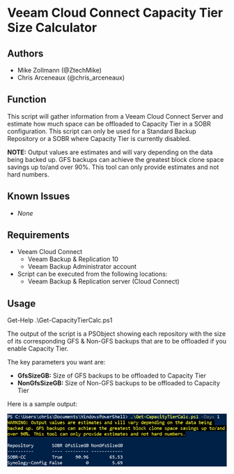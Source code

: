 # Veeam Cloud Connect Capacity Tier Size Calculator

## Authors

* Mike Zollmann (@ZtechMike)
* Chris Arceneaux (@chris_arceneaux)

## Function

This script will gather information from a Veeam Cloud Connect Server and estimate how much space can be offloaded to Capacity Tier in a SOBR configuration. This script can only be used for a Standard Backup Repository or a SOBR where Capacity Tier is currently disabled.

**NOTE:** Output values are estimates and will vary depending on the data being
backed up. GFS backups can achieve the greatest block clone space savings up to/and over 90%. This tool can only provide estimates and not hard numbers.

## Known Issues

* _None_

## Requirements

* Veeam Cloud Connect
  * Veeam Backup & Replication 10
  * Veeam Backup Administrator account
* Script can be executed from the following locations:
  * Veeam Backup & Replication server (Cloud Connect)

## Usage

Get-Help .\Get-CapacityTierCalc.ps1

The output of the script is a PSObject showing each repository with the size of its corresponding GFS & Non-GFS backups that are to be offloaded if you enable Capacity Tier.

The key parameters you want are:

* **GfsSizeGB:** Size of GFS backups to be offloaded to Capacity Tier
* **NonGfsSizeGB:** Size of Non-GFS backups to be offloaded to Capacity Tier

Here is a sample output:

![Sample Output](sample-output.png)
